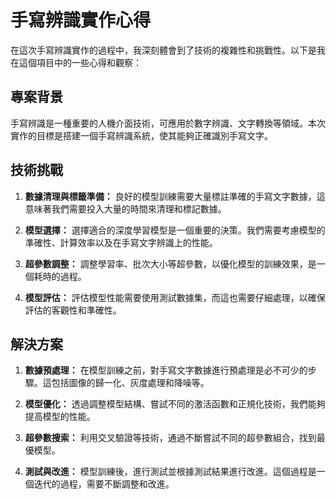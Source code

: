 # 手寫辨識實作心得

在這次手寫辨識實作的過程中，我深刻體會到了技術的複雜性和挑戰性。以下是我在這個項目中的一些心得和觀察：

## 專案背景

手寫辨識是一種重要的人機介面技術，可應用於數字辨識、文字轉換等領域。本次實作的目標是搭建一個手寫辨識系統，使其能夠正確識別手寫文字。

## 技術挑戰

1. **數據清理與標籤準備：** 良好的模型訓練需要大量標註準確的手寫文字數據，這意味著我們需要投入大量的時間來清理和標記數據。

2. **模型選擇：** 選擇適合的深度學習模型是一個重要的決策。我們需要考慮模型的準確性、計算效率以及在手寫文字辨識上的性能。

3. **超參數調整：** 調整學習率、批次大小等超參數，以優化模型的訓練效果，是一個耗時的過程。

4. **模型評估：** 評估模型性能需要使用測試數據集，而這也需要仔細處理，以確保評估的客觀性和準確性。

## 解決方案

1. **數據預處理：** 在模型訓練之前，對手寫文字數據進行預處理是必不可少的步驟。這包括圖像的歸一化、灰度處理和降噪等。

2. **模型優化：** 透過調整模型結構、嘗試不同的激活函數和正規化技術，我們能夠提高模型的性能。

3. **超參數搜索：** 利用交叉驗證等技術，通過不斷嘗試不同的超參數組合，找到最優模型。

4. **測試與改進：** 模型訓練後，進行測試並根據測試結果進行改進。這個過程是一個迭代的過程，需要不斷調整和改進。


